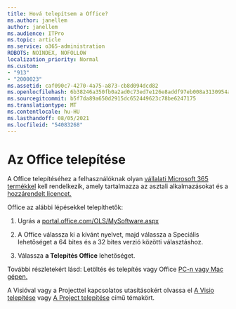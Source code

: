 ```yaml
---
title: Hová telepítsem a Office?
ms.author: janellem
author: janellem
ms.audience: ITPro
ms.topic: article
ms.service: o365-administration
ROBOTS: NOINDEX, NOFOLLOW
localization_priority: Normal
ms.custom:
- "913"
- "2000023"
ms.assetid: caf090c7-4270-4a75-a873-cb8d094dcd82
ms.openlocfilehash: 6b38246a350fb0a2ad0c73ed7e126e8addf97eb008a3130954a2c01ecc8f4eaf
ms.sourcegitcommit: b5f7da89a650d2915dc652449623c78be6247175
ms.translationtype: MT
ms.contentlocale: hu-HU
ms.lasthandoff: 08/05/2021
ms.locfileid: "54083268"
---
```

# <a name="install-office"></a>Az Office telepítése

A Office telepítéséhez a felhasználóknak olyan [vállalati Microsoft 365 termékkel](https://support.office.com/article/f8ab5e25-bf3f-4a47-b264-174b1ee925fd?wt.mc_id=Alchemy_ClientDIA) kell rendelkezik, amely tartalmazza az asztali alkalmazásokat és a [hozzárendelt licencet.](https://docs.microsoft.com/microsoft-365/admin/add-users/add-users)
  
Office az alábbi lépésekkel telepíthetők:
  
1. Ugrás a [portal.office.com/OLS/MySoftware.aspx](https://portal.office.com/OLS/MySoftware.aspx)

2. A Office válassza ki a kívánt nyelvet, majd  válassza a Speciális lehetőséget a 64 bites és a 32 bites verzió közötti választáshoz.

3. Válassza **a Telepítés Office** lehetőséget.

További részletekért lásd: Letöltés és telepítés vagy Office [PC-n vagy Mac gépen.](https://support.office.com/article/4414eaaf-0478-48be-9c42-23adc4716658?wt.mc_id=Alchemy_ClientDIA)
  
A Visióval vagy a Projecttel kapcsolatos utasításokért olvassa el [A Visio telepítése](https://support.office.com/article/f98f21e3-aa02-4827-9167-ddab5b025710) vagy [A Project telepítése](https://support.office.com/article/7059249b-d9fe-4d61-ab96-5c5bf435f281) című témakört.

